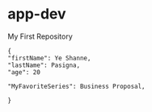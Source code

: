 # app-dev
My First Repository

```
{
"firstName": Ye Shanne,
"lastName": Pasigna,
"age": 20

"MyFavoriteSeries": Business Proposal,

}
```

